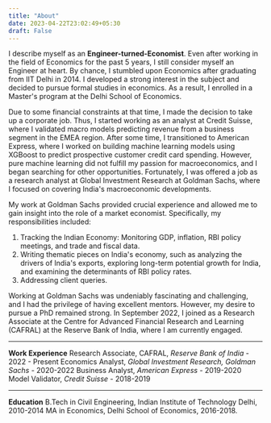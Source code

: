 ```yaml
---
title: "About"
date: 2023-04-22T23:02:49+05:30
draft: False
---
```


I describe myself as an **Engineer-turned-Economist**. Even after working in the field of Economics for the past 5 years, I still consider myself an Engineer at heart. By chance, I stumbled upon Economics after graduating from IIT Delhi in 2014. I developed a strong interest in the subject and decided to pursue formal studies in economics. As a result, I enrolled in a Master's program at the Delhi School of Economics.

Due to some financial constraints at that time, I made the decision to take up a corporate job. Thus, I started working as an analyst at Credit Suisse, where I validated macro models predicting revenue from a business segment in the EMEA region. After some time, I transitioned to American Express, where I worked on building machine learning models using XGBoost to predict prospective customer credit card spending. However, pure machine learning did not fulfill my passion for macroeconomics, and I began searching for other opportunities. Fortunately, I was offered a job as a research analyst at Global Investment Research at Goldman Sachs, where I focused on covering India's macroeconomic developments.

My work at Goldman Sachs provided crucial experience and allowed me to gain insight into the role of a market economist. Specifically, my responsibilities included:

1. Tracking the Indian Economy: Monitoring GDP, inflation, RBI policy meetings, and trade and fiscal data.
2. Writing thematic pieces on India's economy, such as analyzing the drivers of India's exports, exploring long-term potential growth for India, and examining the determinants of RBI policy rates.
3. Addressing client queries.

Working at Goldman Sachs was undeniably fascinating and challenging, and I had the privilege of having excellent mentors. However, my desire to pursue a PhD remained strong. In September 2022, I joined as a Research Associate at the Centre for Advanced Financial Research and Learning (CAFRAL) at the Reserve Bank of India, where I am currently engaged.

---
**Work Experience**
Research Associate, CAFRAL, *Reserve Bank of India* - 2022 - Present
Economics Analyst, *Global Investment Research, Goldman Sachs* - 2020-2022
Business Analyst, *American Express* - 2019-2020
Model Validator, *Credit Suisse* - 2018-2019

---
**Education**
B.Tech in Civil Engineering, Indian Institute of Technology Delhi, 2010-2014
MA in Economics, Delhi School of Economics, 2016-2018.
